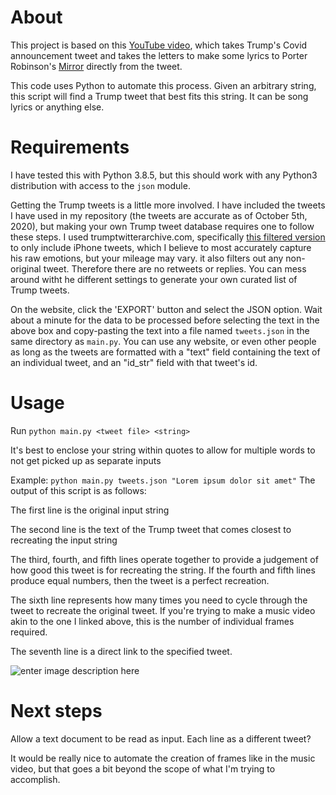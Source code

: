 # About
This project is based on this [YouTube video](https://www.youtube.com/watch?v=1nsmzzAWLW0), which takes Trump's Covid announcement tweet and takes the letters to make some lyrics to Porter Robinson's [Mirror](https://www.youtube.com/watch?v=l0Jo-9aqhYc) directly from the tweet.

This code uses Python to automate this process. Given an arbitrary string, this script will find a Trump tweet that best fits this string. It can be song lyrics or anything else.
# Requirements
I have tested this with Python 3.8.5, but this should work with any Python3 distribution with access to the `json` module.

Getting the Trump tweets is a little more involved. I have included the tweets I have used in my repository (the tweets are accurate as of October 5th, 2020), but making your own Trump tweet database requires one to follow these steps. I used trumptwitterarchive.com, specifically [this filtered version](http://www.trumptwitterarchive.com/archive/none/ffff/none/Any%20time/Twitter%20for%20iPhone) to only include iPhone tweets, which I believe to most accurately capture his raw emotions, but your mileage may vary. it also filters out any non-original tweet. Therefore there are no retweets or replies. You can mess around witht he different settings to generate your own curated list of Trump tweets.

On the website, click the 'EXPORT' button and select the JSON option. Wait about a minute for the data to be processed before selecting the text in the above box and copy-pasting the text into a file named `tweets.json` in the same directory as `main.py`. You can use any website, or even other people as long as the tweets are formatted with a "text" field containing the text of an individual tweet, and an "id_str" field with that tweet's id.
# Usage
Run `python main.py <tweet file> <string>`

It's best to enclose your string within quotes to allow for multiple words to not get picked up as separate inputs

Example: `python main.py tweets.json "Lorem ipsum dolor sit amet"`
The output of this script is as follows:

The first line is the original input string

The second line is the text of the Trump tweet that comes closest to recreating the input string

The third, fourth, and fifth lines operate together to provide a judgement of how good this tweet is for recreating the string. If the fourth and fifth lines produce equal numbers, then the tweet is a perfect recreation.

The sixth line represents how many times you need to cycle through the tweet to recreate the original tweet. If you're trying to make a music video akin to the one I linked above, this is the number of individual frames required.

The seventh line is a direct link to the specified tweet.

![enter image description here](https://i.imgur.com/qo6Y5uK.png)

# Next steps

Allow a text document to be read as input. Each line as a different tweet?

It would be really nice to automate the creation of frames like in the music video, but that goes a bit beyond the scope of what I'm trying to accomplish.
